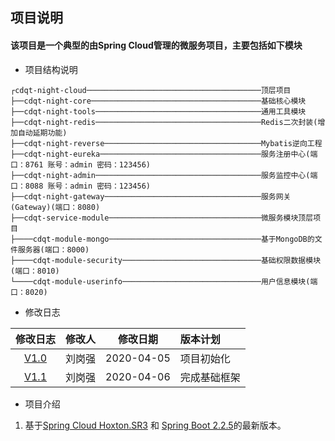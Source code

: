 ## 项目说明
#### 该项目是一个典型的由Spring Cloud管理的微服务项目，主要包括如下模块
* 项目结构说明

```
┌cdqt-night-cloud───────────────────────────────────────顶层项目
├──cdqt-night-core──────────────────────────────────────基础核心模块
├──cdqt-night-tools─────────────────────────────────────通用工具模块
├──cdqt-night-redis─────────────────────────────────────Redis二次封装(增加自动延期功能)
├──cdqt-night-reverse───────────────────────────────────Mybatis逆向工程
├──cdqt-night-eureka────────────────────────────────────服务注册中心(端口：8761 账号：admin 密码：123456)
├──cdqt-night-admin─────────────────────────────────────服务监控中心(端口：8088 账号：admin 密码：123456)
├──cdqt-night-gateway───────────────────────────────────服务网关(Gateway)(端口：8080)
├──cdqt-service-module──────────────────────────────────微服务模块顶层项目
├────cdqt-module-mongo──────────────────────────────────基于MongoDB的文件服务器(端口：8000)
├────cdqt-module-security───────────────────────────────基础权限数据模块(端口：8010)
└────cdqt-module-userinfo───────────────────────────────用户信息模块(端口：8020)
```
* 修改日志

|修改日志|修改人|修改日期|版本计划|
|:----:|:----|:----:|:---|
|[V1.0](https://github.com/MrLiuGangQiang/cdqt-night-cloud/blob/master/README.md)|刘岗强|2020-04-05 |项目初始化|
|[V1.1](https://github.com/MrLiuGangQiang/cdqt-night-cloud/blob/master/README.md)|刘岗强|2020-04-06 |完成基础框架|

* 项目介绍

1. 基于[Spring Cloud Hoxton.SR3](https://cloud.spring.io/spring-cloud-static/Hoxton.SR3/reference/html/spring-cloud.html) 和 [Spring Boot 2.2.5](https://docs.spring.io/spring-boot/docs/2.2.5.RELEASE/reference/html/)的最新版本。
